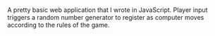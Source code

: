 # 

A pretty basic web application that I wrote in JavaScript. Player input triggers a random number generator to register as computer moves according to the rules of the game.
